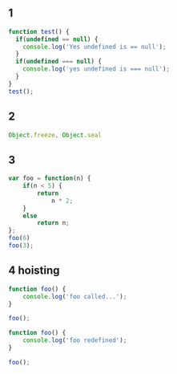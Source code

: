 ## 1

```javascript
function test() {
  if(undefined == null) {
    console.log('Yes undefined is == null');
  }
  if(undefined === null) {
    console.log('yes undefined is === null');
  }
}
test();
```
## 2

```javascript
Object.freeze, Object.seal
```
## 3

```javascript
var foo = function(n) {
    if(n < 5) {
        return 
        	n * 2;
    }
    else 
        return n;
};
foo(6)
foo(3);
```
## 4 hoisting

```javascript
function foo() {
	console.log('foo called...');
}

foo();

function foo() {
	console.log('foo redefined');
}

foo();
```
